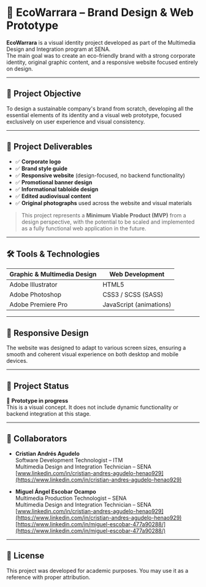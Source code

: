 # 🌿 EcoWarrara – Brand Design & Web Prototype

**EcoWarrara** is a visual identity project developed as part of the Multimedia Design and Integration program at SENA.  
The main goal was to create an eco-friendly brand with a strong corporate identity, original graphic content, and a responsive website focused entirely on design.

---

## 🎯 Project Objective

To design a sustainable company's brand from scratch, developing all the essential elements of its identity and a visual web prototype, focused exclusively on user experience and visual consistency.

---

## 🧩 Project Deliverables

- ✅ **Corporate logo**  
- ✅ **Brand style guide**  
- ✅ **Responsive website** (design-focused, no backend functionality)  
- ✅ **Promotional banner design**  
- ✅ **Informational tabloide design**  
- ✅ **Edited audiovisual content**  
- ✅ **Original photographs** used across the website and visual materials

> This project represents a **Minimum Viable Product (MVP)** from a design perspective, with the potential to be scaled and implemented as a fully functional web application in the future.

---

## 🛠️ Tools & Technologies

| Graphic & Multimedia Design   | Web Development        |
|------------------------------|------------------------|
| Adobe Illustrator            | HTML5                  |
| Adobe Photoshop              | CSS3 / SCSS (SASS)     |
| Adobe Premiere Pro           | JavaScript (animations)|

---

## 📱 Responsive Design

The website was designed to adapt to various screen sizes, ensuring a smooth and coherent visual experience on both desktop and mobile devices.

---

## 🚀 Project Status

🔧 **Prototype in progress**  
This is a visual concept. It does not include dynamic functionality or backend integration at this stage.

---

## 👥 Collaborators

- **Cristian Andrés Agudelo**  
  Software Development Technologist – ITM  
  Multimedia Design and Integration Technician – SENA  
  [www.linkedin.com/in/cristian-andres-agudelo-henao929](https://www.linkedin.com/in/cristian-andres-agudelo-henao929)

- **Miguel Ángel Escobar Ocampo**  
  Multimedia Production Technologist – SENA  
  Multimedia Design and Integration Technician – SENA
  [www.linkedin.com/in/cristian-andres-agudelo-henao929](https://www.linkedin.com/in/cristian-andres-agudelo-henao929)
  [https://www.linkedin.com/in/miguel-escobar-477a90288/](https://www.linkedin.com/in/miguel-escobar-477a90288/)
---

## 🧾 License

This project was developed for academic purposes. You may use it as a reference with proper attribution.
